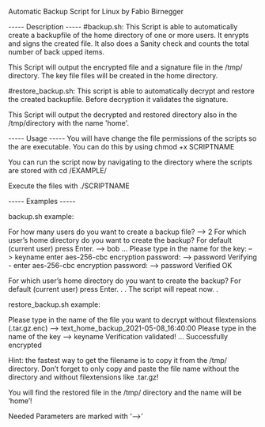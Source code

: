 Automatic Backup Script for Linux 
by Fabio Birnegger

----- Description -----
#backup.sh: This Script is able to automatically create a backupfile of the home directory of one or more users. It enrypts and signs the created file. It also does a Sanity check and counts the total number of back upped items.

This Script will output the encrypted file and a signature file in the /tmp/ directory. The key file files will be created in the home directory.

#restore_backup.sh: This script is able to automatically decrypt and restore the created backupfile. Before decryption it validates the signature.

This Script will output the decrypted and restored directory also in the /tmp/directory with the name 'home'.

----- Usage -----
You will have change the file permissions of the scripts so the are executable. You can do this by using
chmod +x SCRIPTNAME

You can run the script now by navigating to the directory where the scripts are stored with
cd /EXAMPLE/

Execute the files with
./SCRIPTNAME

----- Examples -----

backup.sh example:

For how many users do you want to create a backup file?
–> 2
For which user’s home directory do you want to create the backup? For default (current user) press Enter.
–> bob
…
Please type in the name for the key:
–> keyname
enter aes-256-cbc encryption password: --> password
Verifying - enter aes-256-cbc encryption password: --> password
Verified OK

For which user’s home directory do you want to create the backup? For default (current user) press Enter.
.
. The script will repeat now.
.

restore_backup.sh example:

Please type in the name of the file you want to decrypt without filextensions (.tar.gz.enc)
–> text_home_backup_2021-05-08_16:40:00
Please type in the name of the key
–> keyname
Verification validated!
…
Successfully encrypted

Hint: the fastest way to get the filename is to copy it from the /tmp/ directory.
Don’t forget to only copy and paste the file name without the directory and without filextensions like .tar.gz!

You will find the restored file in the /tmp/ directory and the name will be ‘home’!

Needed Parameters are marked with ‘–>’
